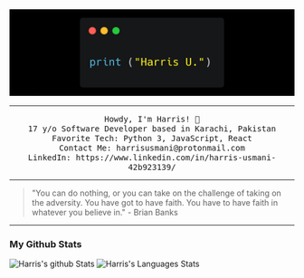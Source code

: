 <img src="https://github.com/Harris-Usmani/Harris-Usmani/blob/master/BannerGithub.png"/>
 <hr></hr>
<p align="center">
  <samp>
    Howdy, I'm Harris! 👋 <br>
    17 y/o Software Developer based in Karachi, Pakistan <br>
    Favorite Tech: Python 3, JavaScript, React <br>
    Contact Me: harrisusmani@protonmail.com <br>
    LinkedIn: https://www.linkedin.com/in/harris-usmani-42b923139/ <br>
  </samp>
</p>

---

> "You can do nothing, or you can take on the challenge of taking on the adversity. You have got to have faith. You have to have faith in whatever you believe in."
> \- Brian Banks

---

### My Github Stats

![Harris's github Stats](https://github-readme-stats.vercel.app/api?username=harris-usmani&theme=material-palenight)
![Harris's Languages Stats](https://github-readme-stats.vercel.app/api/top-langs/?username=harris-usmani&theme=material-palenight&hide_langs_below=1&layout=compact)

